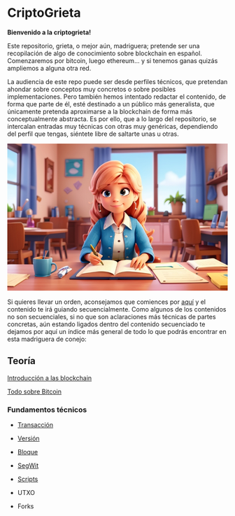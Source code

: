 # CriptoGrieta

**Bienvenido a la criptogrieta!**

Este repositorio, grieta, o mejor aún, madriguera; pretende ser una recopilación de algo de conocimiento sobre blockchain en español. Comenzaremos por bitcoin, luego ethereum... y si tenemos ganas quizás ampliemos a alguna otra red. 

La audiencia de este repo puede ser desde perfiles técnicos, que pretendan ahondar sobre conceptos muy concretos o sobre posibles implementaciones. Pero también hemos intentado redactar el contenido, de forma que parte de él, esté destinado a un público más generalista, que únicamente pretenda aproximarse a la blockchain de forma más conceptualmente abstracta. Es por ello, que a lo largo del repositorio, se intercalan entradas muy técnicas con otras muy genéricas, dependiendo del perfil que tengas, siéntete libre de saltarte unas u otras. 

![Learning](/images/learning.png)

Si quieres llevar un orden, aconsejamos que comiences por [aquí](/data/intro.md) y el contenido te irá guiando secuencialmente. Como algunos de los contenidos no son secuenciales, si no que son aclaraciones más técnicas de partes concretas, aún estando ligados dentro del contenido secuenciado te dejamos por aquí un índice más general de todo lo que podrás encontrar en esta madriguera de conejo:

## Teoría

[Introducción a las blockchain](/data/intro.md)

[Todo sobre Bitcoin](/data/bitcoin_01.md)

### Fundamentos técnicos

- [Transacción](/data/bitcoin_03.md)

- [Versión](/data/bitcoin_version.md)

- [Bloque](/data/bloque.md)

- [SegWit](/data/SegregatedWitness.md)

- [Scripts](/data/scriptbtc.md)

- UTXO

- Forks


